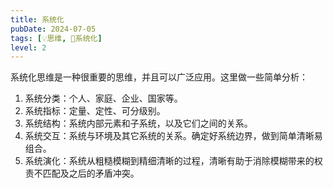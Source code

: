 ```yaml
---
title: 系统化
pubDate: 2024-07-05
tags: [💡思维, 🌊系统化]
level: 2
---
```


系统化思维是一种很重要的思维，并且可以广泛应用。这里做一些简单分析：

1. 系统分类：个人、家庭、企业、国家等。
2. 系统指标：定量、定性、可分级别。
3. 系统结构：系统内部元素和子系统，以及它们之间的关系。
4. 系统交互：系统与环境及其它系统的关系。确定好系统边界，做到简单清晰易组合。
5. 系统演化：系统从粗糙模糊到精细清晰的过程，清晰有助于消除模糊带来的权责不匹配及之后的矛盾冲突。
